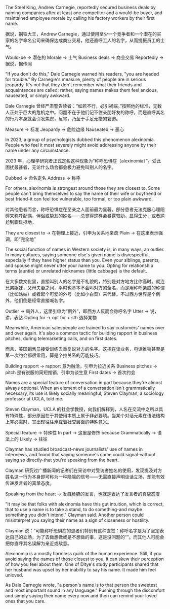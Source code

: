 The Steel King, Andrew Carnegie, reportedly secured business deals by naming companies after at least one competitor and a would-be buyer, and maintained employee morale by calling his factory workers by their first name.

据说，钢铁大王，Andrew Carnegie，通过使用至少一个竞争者和一个潜在的买家的名字命名公司来确保达成商业交易，他还直呼工人的名字，从而提振员工的士气。 

Would-be -> 潜在的
Morale -> 士气
Business deals -> 商业交易
Reportedly -> 据说，据传闻


"If you don't do this," Dale Carnegie warned his readers, "you are headed for trouble." By Carnegie's measure, plenty of people are in serious jeopardy. It's not that they don't remember what their friends and acquaintances are called; rather, saying names makes them feel anxious, nauseated, or simply awkward.

Dale Carnegie 曾经严肃警告读者：“如若不行，必引祸端。”按照他的标准，无数人正处于巨大的危机之中。问题不在于他们记不住亲朋好友的称呼，而是直呼其名的行为本身就会引发焦虑，反胃，乃至于手足无措的窘迫。

Measure -> 标准
Jeopardy -> 危险边缘
Nauseated -> 恶心

In 2023, a group of psychologists dubbed this phenomenon alexinomia. People who feel it most severely might avoid addressing anyone by their name under any circumstance.

2023 年，心理学研究者正式定名这种现象为“称呼恐惧症（alexinomia）”。受此困扰最甚者，无论什么场合都会极力避免叫别人的名字。

Dubbed -> 命名定名
Address -> 称呼

For others, alexinomia is strongest around those they are closest to. Some people can't bring themselves to say the name of their wife or boyfriend or best friend-it can feel too vulnerable, too formal, or too plain awkward.

对其他患者而言，称呼恐惧症在至亲之人面前最为显著。部分患者无法克服心理阻碍来称呼配偶，伴侣或挚友的姓名——总觉得这样会暴露软肋，显得生分，或者尴尬到脚趾抠地。

They are closest to -> 在物理上接近，引申为关系地亲疏
Plain -> 在这里表示强调，即“完全地”

The social function of names in Western society is, in many ways, an outlier. In many cultures, saying someone else's given name is disrespectful, especially if they have higher status than you. Even your siblings, parents, and spouse might never utter your name to you. Opting for relationship terms (auntie) or unrelated nicknames (little cabbage) is the default.

在大多数文化里，直接叫别人的名字是不礼貌的，特别是对方地方比你高时。就连兄弟姐妹，父母夫妻之间，平时也基本不会叫对方的全名，而是用称呼亲戚的称谓（比如姑姑）或者起个可爱的外号（比如小白菜）来代替。不过西方世界是个例外，他们倒是经常直接喊名字。

Outlier -> 局外人，这里引申为“例外”，即西方人反而会称呼名字
Utter -> 说，讲，表达
Opting for -> opt for + sth 选择某物

Meanwhile, American salespeople are trained to say customers' names over and over again. It's also a common tactic for building rapport in business pitches, during telemarketing calls, and on first dates.

而且，美国销售员接受训练去重复说对方的名字。这招在谈业务，电话推销甚至是第一次约会都很常用，算是个拉关系的万能技巧。

Building rapport -> rapport 意为融洽，引申为拉近关系
Business pitches -> pitch 是有说服的简短推销，引申为谈生意
First dates -> 首次约会

Names are a special feature of conversation in part because they're almost always optional. When an element of a conversation isn't grammatically necessary, its use is likely socially meaningful, Steven Clayman, a sociology professor at UCLA, told me.

Steven Clayman，UCLA 的社会学教授，向我们解释到，人名在交流中之所以具有特殊性，部分原因在于其使用本质上属于非必要项。当某个对话元素在语法结构上非必需时，其出现往往承载着社交层面的特殊意义。

Special feature -> 特殊性
In part -> 这里是修饰 because
Grammatically -> 语法上的
Likely -> 往往

Clayman has studied broadcast-news journalists' use of names in interviews, and found that saying someone's name could signal-without saying so directly-that you're speaking from the heart.

Clayman 研究过广播新闻的记者们在采访中对受访者姓名的使用，发现提及对方姓名这一行为本身即可称为一种隐喻的信号——无需直接声明谈话立场，却能有效传递发言者的真挚态度。

Speaking from the heart -> 发自肺腑的发言，也就是表达了发言者的真挚态度

"It may be that folks with alexinomia have this gut intuition, which is correct, that to use a name is to take a stand, to do something-and maybe something you didn't intend," Clayman said. Another person could misinterpret you saying their name as a sign of closeness or hostility.

Clayman 说：“可能称呼恐惧症的患者们特别有这种直觉：称呼名字是为了坚定表达自己的立场，为了去做想做或是不想做的事，这是没问题的“”。而其他人可能会把你直呼其名误解为亲近或敌意。

Alexinomia is a mostly harmless quirk of the human experience. Still, if you avoid saying the names of those closest to you, it can skew their perception of how you feel about them. One of Ditye's study participants shared that her husband was upset by her inability to say his name. It made him feel unloved.

As Dale Carnegie wrote, "a person's name is to that person the sweetest and most important sound in any language." Pushing through the discomfort and simply saying their name every now and then can remind your loved ones that you care.